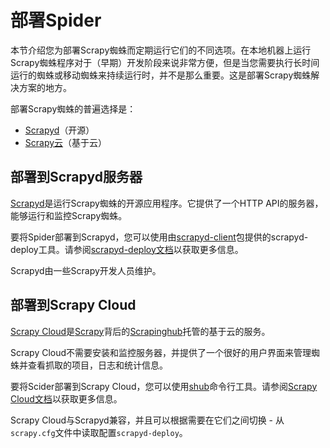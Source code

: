 # 部署Spider

本节介绍您为部署Scrapy蜘蛛而定期运行它们的不同选项。在本地机器上运行Scrapy蜘蛛程序对于（早期）开发阶段来说非常方便，但是当您需要执行长时间运行的蜘蛛或移动蜘蛛来持续运行时，并不是那么重要。这是部署Scrapy蜘蛛解决方案的地方。

部署Scrapy蜘蛛的普遍选择是：

- [Scrapyd](https://doc.scrapy.org/en/latest/topics/deploy.html#deploy-scrapyd)（开源）
- [Scrapy云](https://doc.scrapy.org/en/latest/topics/deploy.html#deploy-scrapy-cloud)（基于云）

## 部署到Scrapyd服务器

[Scrapyd](https://github.com/scrapy/scrapyd)是运行Scrapy蜘蛛的开源应用程序。它提供了一个HTTP API的服务器，能够运行和监控Scrapy蜘蛛。

要将Spider部署到Scrapyd，您可以使用由[scrapyd-client](https://github.com/scrapy/scrapyd-client)包提供的scrapyd-deploy工具。请参阅[scrapyd-deploy文档](https://scrapyd.readthedocs.io/en/latest/deploy.html)以获取更多信息。

Scrapyd由一些Scrapy开发人员维护。

## 部署到Scrapy Cloud

[Scrapy Cloud](https://scrapinghub.com/scrapy-cloud)是[Scrapy](https://scrapinghub.com/scrapy-cloud)背后的[Scrapinghub](https://scrapinghub.com/)托管的基于云的服务。

Scrapy Cloud不需要安装和监控服务器，并提供了一个很好的用户界面来管理蜘蛛并查看抓取的项目，日志和统计信息。

要将Scider部署到Scrapy Cloud，您可以使用[shub](https://doc.scrapinghub.com/shub.html)命令行工具。请参阅[Scrapy Cloud文档](https://doc.scrapinghub.com/scrapy-cloud.html)以获取更多信息。

Scrapy Cloud与Scrapyd兼容，并且可以根据需要在它们之间切换 - 从`scrapy.cfg`文件中读取配置`scrapyd-deploy`。